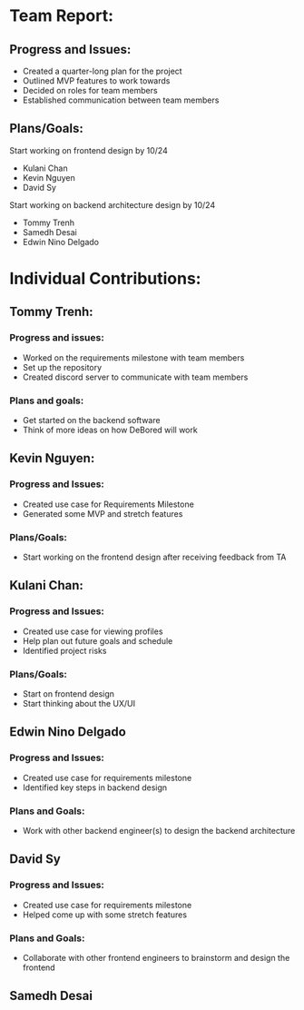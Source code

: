 # Team Report:
## Progress and Issues:
- Created a quarter-long plan for the project
- Outlined MVP features to work towards
- Decided on roles for team members
- Established communication between team members
## Plans/Goals:
  Start working on frontend design by 10/24
- Kulani Chan
- Kevin Nguyen
- David Sy

Start working on backend architecture design by 10/24
- Tommy Trenh
- Samedh Desai
- Edwin Nino Delgado

# Individual Contributions: 
## Tommy Trenh:
### Progress and issues:
- Worked on the requirements milestone with team members
- Set up the repository
- Created discord server to communicate with team members
### Plans and goals:
- Get started on the backend software
- Think of more ideas on how DeBored will work
## Kevin Nguyen: 
### Progress and Issues:
- Created use case for Requirements Milestone
- Generated some MVP and stretch features 
### Plans/Goals:
- Start working on the frontend design after receiving feedback from TA
## Kulani Chan: 
### Progress and Issues: 
- Created use case for viewing profiles
- Help plan out future goals and schedule
- Identified project risks
### Plans/Goals:
- Start on frontend design
- Start thinking about the UX/UI
## Edwin Nino Delgado
### Progress and Issues:
- Created use case for requirements milestone
- Identified key steps in backend design
### Plans and Goals:
- Work with other backend engineer(s) to design the backend architecture
## David Sy
### Progress and Issues:
- Created use case for requirements milestone
- Helped come up with some stretch features
### Plans and Goals:
- Collaborate with other frontend engineers to brainstorm and design the frontend
## Samedh Desai
